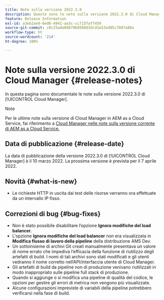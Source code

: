 ```yaml
---
title: Note sulla versione 2022.3.0
description: Queste sono le note sulla versione 2022.3.0 di Cloud Manager.
feature: Release Information
exl-id: a3eb2ae9-6ed6-4941-aa3c-cc715faff459
source-git-commit: c0c25ada09879b850883dcd1e53ad05c7087a80a
workflow-type: ht
source-wordcount: '214'
ht-degree: 100%

---
```


# Note sulla versione 2022.3.0 di Cloud Manager {#release-notes}

In questa pagina sono documentate le note sulla versione 2022.3.0 di [!UICONTROL Cloud Manager].

>[!NOTE]
>
>Per le ultime note sulla versione di Cloud Manager in AEM as a Cloud Service, fai riferimento a [Cloud Manager nelle note sulla versione corrente di AEM as a Cloud Service.](https://experienceleague.adobe.com/docs/experience-manager-cloud-service/content/implementing/using-cloud-manager/release-notes-cloud-manager/release-notes-cm-current.html?lang=it)

## Data di pubblicazione {#release-date}

La data di pubblicazione della versione 2022.3.0 di [!UICONTROL Cloud Manager] è il 10 marzo 2022. La prossima versione è prevista per il 7 aprile 2022.

## Novità {#what-is-new}

* Le richieste HTTP in uscita dai test delle risorse verranno ora effettuate da un intervallo IP fisso.


## Correzioni di bug {#bug-fixes}

* Non è stato possibile disabilitare l’opzione **Ignora modifiche del load balancer**.
* L&#39;opzione **Ignora modifiche del load balancer** non era visualizzata in **Modifica flusso di lavoro della pipeline** della distribuzione AMS Dev.
* Un sottoinsieme di archivi Git creati manualmente presentava un valore di nome errato che impediva l’efficacia della funzione di riutilizzo degli artefatti di build. I nomi di tali archivi sono stati modificati e gli utenti vedranno il nome corretto nell’API/interfaccia utente di Cloud Manager.
* Gli artefatti di build da pipeline non di produzione venivano riutilizzati in modo inappropriato sulle pipeline full stack di produzione.
* Quando si aggiunge o si modifica una pipeline di qualità del codice, le opzioni per gestire gli errori di metrica non vengono più visualizzate.
* Alcune configurazioni impreviste di variabili della pipeline potrebbero verificarsi nella fase di build.

